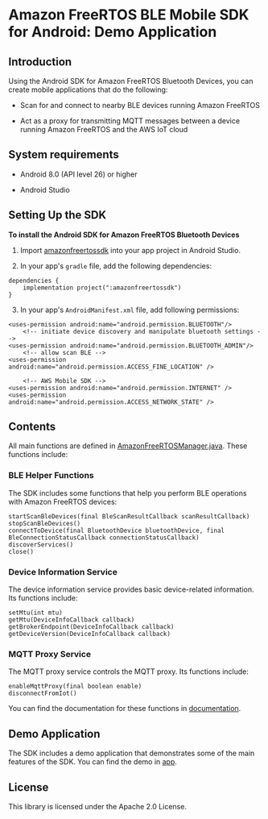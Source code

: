 # Amazon FreeRTOS BLE Mobile SDK for Android: Demo Application

## Introduction

Using the Android SDK for Amazon FreeRTOS Bluetooth Devices, you can create mobile applications that do the following:

- Scan for and connect to nearby BLE devices running Amazon FreeRTOS

- Act as a proxy for transmitting MQTT messages between a device running Amazon FreeRTOS and the AWS IoT cloud

## System requirements

- Android 8.0 (API level 26) or higher

- Android Studio

## Setting Up the SDK

**To install the Android SDK for Amazon FreeRTOS Bluetooth Devices**

1. Import [amazonfreertossdk](amazonfreertossdk) into your app project in Android Studio.

2. In your app's `gradle` file, add the following dependencies:

```
dependencies {
    implementation project(":amazonfreertossdk")
}
```

3. In your app's `AndroidManifest.xml` file, add following permissions:

```
<uses-permission android:name="android.permission.BLUETOOTH"/>
    <!-- initiate device discovery and manipulate bluetooth settings -->
<uses-permission android:name="android.permission.BLUETOOTH_ADMIN"/>
    <!-- allow scan BLE -->
<uses-permission android:name="android.permission.ACCESS_FINE_LOCATION" />

    <!-- AWS Mobile SDK -->
<uses-permission android:name="android.permission.INTERNET" />
<uses-permission android:name="android.permission.ACCESS_NETWORK_STATE" />
```

## Contents

All main functions are defined in [AmazonFreeRTOSManager.java](amazonfreertossdk/src/main/java/com/amazon/aws/amazonfreertossdk/AmazonFreeRTOSManager.java). These functions include:

### BLE Helper Functions

The SDK includes some functions that help you perform BLE operations with Amazon FreeRTOS devices:

```
startScanBleDevices(final BleScanResultCallback scanResultCallback)
stopScanBleDevices()
connectToDevice(final BluetoothDevice bluetoothDevice, final BleConnectionStatusCallback connectionStatusCallback)
discoverServices()
close()
```

### Device Information Service 

The device information service provides basic device-related information. Its functions include:

```
setMtu(int mtu)
getMtu(DeviceInfoCallback callback)
getBrokerEndpoint(DeviceInfoCallback callback)
getDeviceVersion(DeviceInfoCallback callback)
```

### MQTT Proxy Service 

The MQTT proxy service controls the MQTT proxy. Its functions include:
```
enableMqttProxy(final boolean enable)
disconnectFromIot()
```

You can find the documentation for these functions in [documentation](documentation).


## Demo Application

The SDK includes a demo application that demonstrates some of the main features of the SDK. You can find the demo in [app](app).

## License

This library is licensed under the Apache 2.0 License. 
